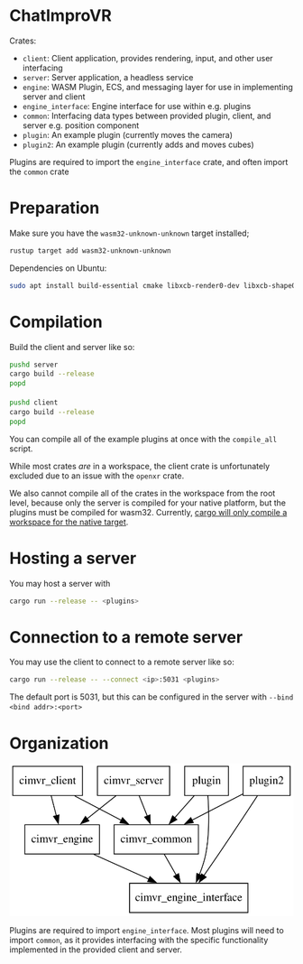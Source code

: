 # ChatImproVR
Crates:
* `client`: Client application, provides rendering, input, and other user interfacing
* `server`: Server application, a headless service
* `engine`: WASM Plugin, ECS, and messaging layer for use in implementing server and client
* `engine_interface`: Engine interface for use within e.g. plugins
* `common`: Interfacing data types between provided plugin, client, and server e.g. position component
* `plugin`: An example plugin (currently moves the camera)
* `plugin2`: An example plugin (currently adds and moves cubes)

Plugins are required to import the `engine_interface` crate, and often import the `common` crate

# Preparation
Make sure you have the `wasm32-unknown-unknown` target installed;
```sh
rustup target add wasm32-unknown-unknown
```

Dependencies on Ubuntu:
```sh
sudo apt install build-essential cmake libxcb-render0-dev libxcb-shape0-dev libxcb-xfixes0-dev libspeechd-dev libxkbcommon-dev libssl-dev
```

# Compilation
Build the client and server like so:
```sh
pushd server
cargo build --release
popd

pushd client
cargo build --release
popd
```

You can compile all of the example plugins at once with the `compile_all` script.

While most crates _are_ in a workspace, the client crate is unfortunately excluded due to an issue with the `openxr` crate. 

We also cannot compile all of the crates in the workspace from the root level, because only the server is compiled for your native platform, but the plugins must be compiled for wasm32. Currently, [cargo will only compile a workspace for the native target](https://github.com/rust-lang/cargo/issues/7004).

# Hosting a server
You may host a server with
```sh
cargo run --release -- <plugins>
```

# Connection to a remote server
You may use the client to connect to a remote server like so:
```sh
cargo run --release -- --connect <ip>:5031 <plugins>
```

The default port is 5031, but this can be configured in the server with `--bind <bind addr>:<port>`

# Organization 
![Visual aid for crate graph](./graph.svg)

Plugins are required to import `engine_interface`. Most plugins will need to import `common`, as it provides interfacing with the specific functionality implemented in the provided client and server.